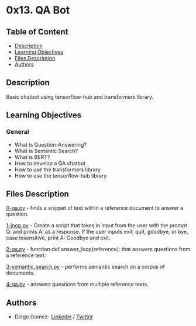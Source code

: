 # 0x13. QA Bot

## Table of Content
* [Description](#description)
* [Learning Objectives](#learning-objectives)
* [Files Description](#files-description)
* [Authors](#authors)

## Description
Basic chatbot using tensorflow-hub and transformers library.


## Learning Objectives
### General

- What is Question-Answering?
- What is Semantic Search?
- What is BERT?
- How to develop a QA chatbot
- How to use the transformers library
- How to use the tensorflow-hub library



## Files Description

[0-qa.py](0-qa.py) - finds a snippet of text within a reference document to answer a question.

[1-loop.py](1-loop.py) - Create a script that takes in input from the user with the prompt Q: and prints A: as a response. If the user inputs exit, quit, goodbye, or bye, case insensitive, print A: Goodbye and exit.

[2-qa.py](2-qa.py) - function def answer_loop(reference): that answers questions from a reference text.

[3-semantic_search.py](3-semantic_search.py) - performs semantic search on a corpus of documents.

[4-qa.py](4-qa.py) - answers questions from multiple reference texts.



## Authors
* Diego Gomez- [Linkedin](https://www.linkedin.com/in/diego-g%C3%B3mez-8861b61a1/) / [Twitter](https://twitter.com/dagomez2530)
